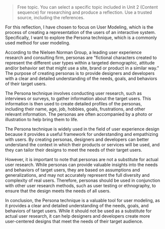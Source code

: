> Free topic. You can select a specific topic included in Unit 2 (Content sequence) for researching and produce a reflection. Use a trusted source, including the references.


For this reflection, I have chosen to focus on User Modeling, which is the process of creating a representation of the users of an interactive system. Specifically, I want to explore the Persona technique, which is a commonly used method for user modeling.

According to the Nielsen Norman Group, a leading user experience research and consulting firm, personas are "fictional characters created to represent the different user types within a targeted demographic, attitude and/or behavior set that might use a site, brand or product in a similar way." The purpose of creating personas is to provide designers and developers with a clear and detailed understanding of the needs, goals, and behaviors of their target users.

The Persona technique involves conducting user research, such as interviews or surveys, to gather information about the target users. This information is then used to create detailed profiles of the personas, including their name, age, job, hobbies, goals, frustrations, and other relevant information. The personas are often accompanied by a photo or illustration to help bring them to life.

The Persona technique is widely used in the field of user experience design because it provides a useful framework for understanding and empathizing with users. By creating personas, designers and developers can better understand the context in which their products or services will be used, and they can tailor their designs to meet the needs of their target users.

However, it is important to note that personas are not a substitute for actual user research. While personas can provide valuable insights into the needs and behaviors of target users, they are based on assumptions and generalizations, and may not accurately represent the full diversity and complexity of real users. Therefore, personas should be used in conjunction with other user research methods, such as user testing or ethnography, to ensure that the design meets the needs of all users.

In conclusion, the Persona technique is a valuable tool for user modeling, as it provides a clear and detailed understanding of the needs, goals, and behaviors of target users. While it should not be used as a substitute for actual user research, it can help designers and developers create more user-centered designs that meet the needs of their target audience.